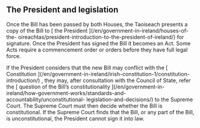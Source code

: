 ##  The President and legislation

Once the Bill has been passed by both Houses, the Taoiseach presents a copy of
the Bill to [ the President ](/en/government-in-ireland/houses-of-the-
oireachtas/president-introduction-to-the-president-of-ireland/) for signature.
Once the President has signed the Bill it becomes an Act. Some Acts require a
commencement order or orders before they have full legal force.

If the President considers that the new Bill may conflict with the [
Constitution ](/en/government-in-ireland/irish-constitution-1/constitution-
introduction/) , they may, after consultation with the Council of State, refer
the [ question of the Bill’s constitutionality ](/en/government-in-
ireland/how-government-works/standards-and-accountability/unconstitutional-
legislation-and-decisions/) to the Supreme Court. The Supreme Court must then
decide whether the Bill is constitutional. If the Supreme Court finds that the
Bill, or any part of the Bill, is unconstitutional, the President cannot sign
it into law.
